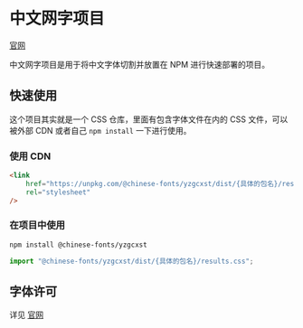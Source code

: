 # 中文网字项目

[官网](https://chinese-font.netlify.app)

中文网字项目是用于将中文字体切割并放置在 NPM 进行快速部署的项目。

## 快速使用

这个项目其实就是一个 CSS 仓库，里面有包含字体文件在内的 CSS 文件，可以被外部 CDN 或者自己 `npm install` 一下进行使用。

### 使用 CDN

```html
<link
    href="https://unpkg.com/@chinese-fonts/yzgcxst/dist/{具体的包名}/results.css"
    rel="stylesheet"
/>
```

### 在项目中使用

```sh
npm install @chinese-fonts/yzgcxst
```

```ts
import "@chinese-fonts/yzgcxst/dist/{具体的包名}/results.css";
```

## 字体许可

详见 [官网](https://chinese-font.netlify.app/fonts/yzgcxst)
